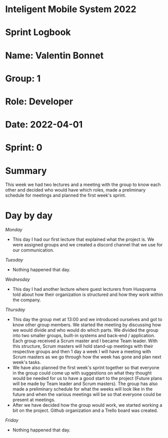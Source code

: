 #
# **Inteligent Mobile System 2022**
#
#
#
# **Sprint Logbook**
# **Name:	Valentin Bonnet**
# **Group:	1**
# **Role:	Developer**
# **Date:	2022-04-01**
# **Sprint: 	0**
#
# **Summary**
This week we had two lectures and a meeting with the group to know each other and decided who would have which roles, made a preliminary schedule for meetings and planned the first week's sprint.

# **Day by day**
*Monday*
- This day I had our first lecture that explained what the project is. We were assigned groups and we created a discord channel that we use for our communication.

*Tuesday*
- Nothing happened that day.

*Wednesday*
- This day I had another lecture where guest lecturers from Husqvarna told about how their organization is structured and how they work within the company.

*Thursday*
- This day the group met at 13:00 and we introduced ourselves and got to know other group members. We started the meeting by discussing how we would divide and who would do which parts. We divided the group into two smaller groups, built-in systems and back-end / application. Each group received a Scrum master and I became Team leader. With this structure, Scrum masters will hold stand-up meetings with their respective groups and then 1 day a week I will have a meeting with Scrum masters as we go through how the week has gone and plan next week's tasks.
- We have also planned the first week's sprint together so that everyone in the group could come up with suggestions on what they thought would be needed for us to have a good start to the project (Future plans will be made by Team leader and Scrum masters). The group has also made a preliminary schedule for what the weeks will look like in the future and when the various meetings will be so that everyone could be present at meetings.
- After we have decided how the group would work, we started working a bit on the project. Github organization and a Trello board was created.

*Friday*
- Nothing happened that day.
